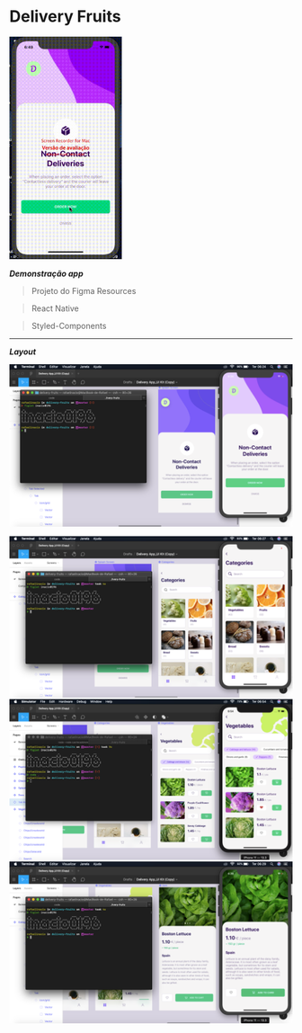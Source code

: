 # Delivery Fruits

<img src="img/gif.gif" title="FVCproductions" alt="Gif" width='200' ></img>

***Demonstração app***

> Projeto do Figma Resources

> React Native

> Styled-Components

---

***Layout***

[![INSERT YOUR GRAPHIC HERE](img/screen1.png)]()

![Recordit GIF](img/screen2.png)
![Recordit GIF](img/screen3.png)
![Recordit GIF](img/screen4.png)

